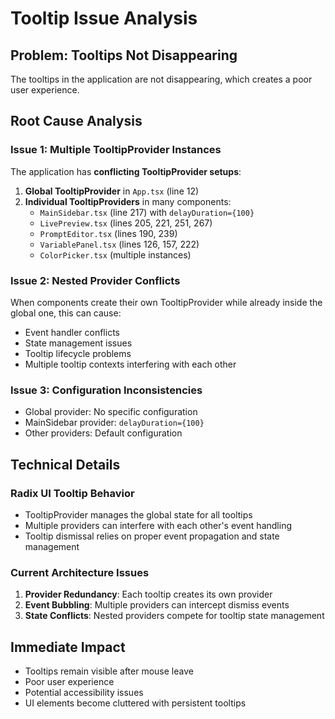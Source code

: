 # Tooltip Issue Analysis

## Problem: Tooltips Not Disappearing

The tooltips in the application are not disappearing, which creates a poor user experience.

## Root Cause Analysis

### Issue 1: Multiple TooltipProvider Instances
The application has **conflicting TooltipProvider setups**:

1. **Global TooltipProvider** in `App.tsx` (line 12)
2. **Individual TooltipProviders** in many components:
   - `MainSidebar.tsx` (line 217) with `delayDuration={100}`
   - `LivePreview.tsx` (lines 205, 221, 251, 267)
   - `PromptEditor.tsx` (lines 190, 239)
   - `VariablePanel.tsx` (lines 126, 157, 222)
   - `ColorPicker.tsx` (multiple instances)

### Issue 2: Nested Provider Conflicts
When components create their own TooltipProvider while already inside the global one, this can cause:
- Event handler conflicts
- State management issues
- Tooltip lifecycle problems
- Multiple tooltip contexts interfering with each other

### Issue 3: Configuration Inconsistencies
- Global provider: No specific configuration
- MainSidebar provider: `delayDuration={100}`
- Other providers: Default configuration

## Technical Details

### Radix UI Tooltip Behavior
- TooltipProvider manages the global state for all tooltips
- Multiple providers can interfere with each other's event handling
- Tooltip dismissal relies on proper event propagation and state management

### Current Architecture Issues
1. **Provider Redundancy**: Each tooltip creates its own provider
2. **Event Bubbling**: Multiple providers can intercept dismiss events
3. **State Conflicts**: Nested providers compete for tooltip state management

## Immediate Impact
- Tooltips remain visible after mouse leave
- Poor user experience
- Potential accessibility issues
- UI elements become cluttered with persistent tooltips 